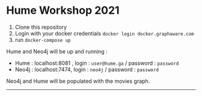 # Hume Workshop 2021

1. Clone this repository
2. Login with your docker credentials `docker login docker.graphaware.com`
2. run `docker-compose up`

Hume and Neo4j will be up and running : 

- Hume : localhost:8081 , login : `user@hume.ga` / password : `password`
- Neo4j : localhost:7474, login : `neo4j` / password : `password`

Neo4j and Hume will be populated with the movies graph.

---

